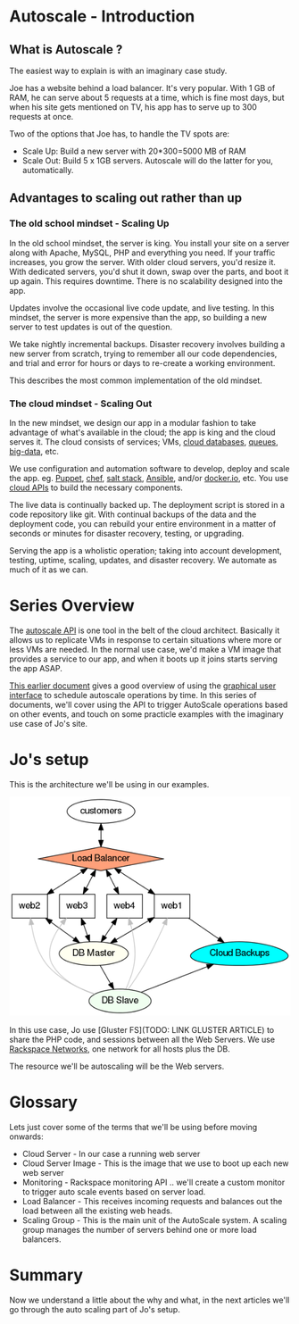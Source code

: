 # Autoscale - Introduction

## What is Autoscale ?

The easiest way to explain is with an imaginary case study.

Joe has a website behind a load balancer. It's very popular. With 1 GB of RAM, he can serve about 5 requests at a time, which is fine most days, but when his site gets mentioned on TV, his app has to serve up to 300 requests at once. 

Two of the options that Joe has, to handle the TV spots are:

 * Scale Up:  Build a new server with 20*300=5000 MB of RAM
 * Scale Out: Build 5 x 1GB servers. Autoscale will do the latter for you, automatically.

## Advantages to scaling out rather than up

### The old school mindset - Scaling Up

In the old school mindset, the server is king. You install your site on a server along with Apache, MySQL, PHP and everything you need. If your traffic increases, you grow the server. With older cloud servers, you'd resize it. With dedicated servers, you'd shut it down, swap over the parts, and boot it up again. This requires downtime. There is no scalability designed into the app.

Updates involve the occasional live code update, and live testing. In this mindset, the server is more expensive than the app, so building a new server to test updates is out of the question.

We take nightly incremental backups. Disaster recovery involves building a new server from scratch, trying to remember all our code dependencies, and trial and error for hours or days to re-create a working environment.

This describes the most common implementation of the old mindset.

### The cloud mindset - Scaling Out

In the new mindset, we design our app in a modular fashion to take advantage of what's available in the cloud; the app is king and the cloud serves it. The cloud consists of services; VMs, [cloud databases](http://www.rackspace.com/cloud/databases/), [queues](http://www.rackspace.com/cloud/queues/), [big-data](http://www.rackspace.com/cloud/big-data/), etc.

We use configuration and automation software to develop, deploy and scale the app. eg. [Puppet](http://puppetlabs.com/puppet/puppet-open-source), [chef](http://www.getchef.com/chef/), [salt stack](http://www.saltstack.com/), [Ansible](http://www.ansible.com/home), and/or [docker.io](http://docker.io/), etc. You use [cloud APIs](http://docs.rackspace.com/) to build the necessary components.

The live data is continually backed up. The deployment script is stored in a code repository like git. With continual backups of the data and the deployment code, you can rebuild your entire environment in a matter of seconds or minutes for disaster recovery, testing, or upgrading.

Serving the app is a wholistic operation; taking into account development, testing, uptime, scaling, updates, and disaster recovery. We automate as much of it as we can.

# Series Overview

The [autoscale API](http://docs.rackspace.com/cas/api/v1.0/autoscale-devguide/content/Overview.html) is one tool in the belt of the cloud architect. Basically it allows us to replicate VMs in response to certain situations where more or less VMs are needed. In the normal use case, we'd make a VM image that provides a service to our app, and when it boots up it joins starts serving the app ASAP.

[This earlier document](http://www.rackspace.com/blog/start-using-auto-scale-today/) gives a good overview of using the [graphical user interface](https://mycloud.rackspace.com/) to schedule autoscale operations by time. In this series of documents, we'll cover using the API to trigger AutoScale operations based on other events, and touch on some practicle examples with the imaginary use case of Jo's site.

# Jo's setup

This is the architecture we'll be using in our examples.

![Architecture Graph](lb.dot.png)

In this use case, Jo use [Gluster FS](TODO: LINK GLUSTER ARTICLE) to share the PHP code, and sessions between all the Web Servers. We use [Rackspace Networks](http://www.rackspace.com/cloud/networks/), one network for all hosts plus the DB.

The resource we'll be autoscaling will be the Web servers. 

# Glossary

Lets just cover some of the terms that we'll be using before moving onwards:

 * Cloud Server - In our case a running web server
 * Cloud Server Image - This is the image that we use to boot up each new web server
 * Monitoring - Rackspace monitoring API .. we'll create a custom monitor to trigger auto scale events based on server load.
 * Load Balancer - This receives incoming requests and balances out the load between all the existing web heads.
 * Scaling Group - This is the main unit of the AutoScale system. A scaling group manages the number of servers behind one or more load balancers.

# Summary

Now we understand a little about the why and what, in the next articles we'll go through the auto scaling part of Jo's setup.
